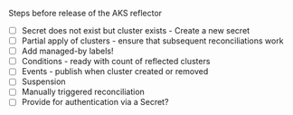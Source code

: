 Steps before release of the AKS reflector

- [ ] Secret does not exist but cluster exists - Create a new secret
- [ ] Partial apply of clusters - ensure that subsequent reconciliations work
- [ ] Add managed-by labels!
- [ ] Conditions - ready with count of reflected clusters
- [ ] Events - publish when cluster created or removed
- [ ] Suspension
- [ ] Manually triggered reconciliation
- [ ] Provide for authentication via a Secret?
